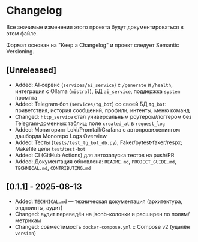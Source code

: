 # Changelog

Все значимые изменения этого проекта будут документироваться в этом файле.

Формат основан на "Keep a Changelog" и проект следует Semantic Versioning.

## [Unreleased]
- Added: AI‑сервис (`services/ai_service`) с `/generate` и `/health`, интеграция с Ollama (`mistral`), БД `ai_service`, поддержка `system` промпта
- Added: Telegram‑бот (`services/tg_bot`) со своей БД `tg_bot`: приветствия, история сообщений, профили, интенты, меню команд
- Changed: `http_service` стал универсальным роутером/логгером без Telegram‑доменных таблиц; поле `created_at` в `request_log`
- Added: Мониторинг Loki/Promtail/Grafana с автопровиженингом дашборда Monorepo Logs Overview
- Added: Тесты (`tests/test_tg_bot_db.py`), Faker/pytest‑faker/respx; Makefile цели `test`/`test-bot`
- Added: CI (GitHub Actions) для автозапуска тестов на push/PR
- Added: Документация обновлена: `README.md`, `PROJECT_GUIDE.md`, `TECHNICAL.md`, `CONTRIBUTING.md`

## [0.1.1] - 2025-08-13
- Added: `TECHNICAL.md` — техническая документация (архитектура, эндпоинты, аудит)
- Changed: аудит переведён на jsonb-колонки и расширен по полям/метрикам
- Changed: совместимость `docker-compose.yml` с Compose v2 (удалён `version`)
